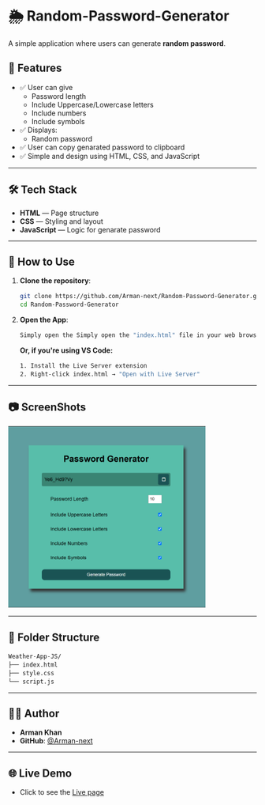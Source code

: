 # 🌦️ Random-Password-Generator

A simple application where users can generate **random password**.

## 🚀 Features

- ✅ User can give
  - Password length
  - Include Uppercase/Lowercase letters
  - Include numbers
  - Include symbols
- ✅ Displays:
  - Random password
- ✅ User can copy genarated password to clipboard
- ✅ Simple and design using HTML, CSS, and JavaScript

---

## 🛠️ Tech Stack

- **HTML** — Page structure
- **CSS** — Styling and layout
- **JavaScript** — Logic for genarate password

---

## 🔧 How to Use

1. **Clone the repository**:

   ```bash
   git clone https://github.com/Arman-next/Random-Password-Generator.git
   cd Random-Password-Generator

   ```

2. **Open the App**:

   ```bash
   Simply open the Simply open the "index.html" file in your web browser. file in your web browser.
   ```

   **Or, if you're using VS Code:**

   ```bash
   1. Install the Live Server extension
   2. Right-click index.html → "Open with Live Server"
   ```

---

## 📷 ScreenShots

<img src="./SS - 1.png" alt="App Screenshot 1" width="400">

---

## 📁 Folder Structure

```bash
Weather-App-JS/
├── index.html
├── style.css
└── script.js
```

---

## 🧔‍♂️ Author

- **Arman Khan**
- **GitHub**: [@Arman-next](https://github.com/Arman-next)

---

## 🌐 Live Demo

- Click to see the [Live page](https://random-password-generator-ak.netlify.app/)
